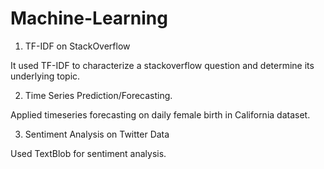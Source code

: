 # Machine-Learning

1) TF-IDF on StackOverflow

It used TF-IDF to characterize a stackoverflow question and determine its underlying topic.

2) Time Series Prediction/Forecasting.

Applied timeseries forecasting on daily female birth in California dataset.

3) Sentiment Analysis on Twitter Data

Used TextBlob for sentiment analysis.
